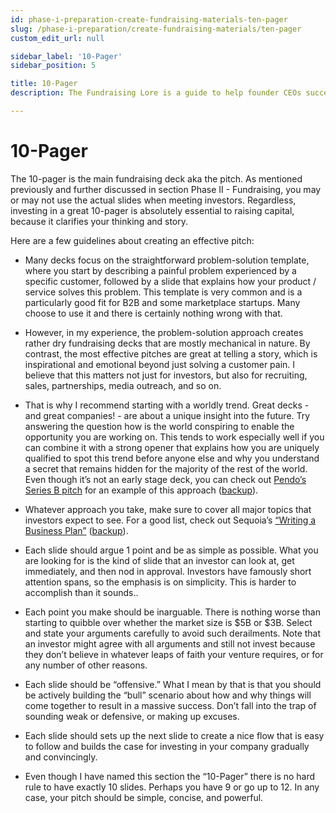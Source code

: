 ```yaml
---
id: phase-i-preparation-create-fundraising-materials-ten-pager
slug: /phase-i-preparation/create-fundraising-materials/ten-pager
custom_edit_url: null

sidebar_label: '10-Pager'
sidebar_position: 5

title: 10-Pager
description: The Fundraising Lore is a guide to help founder CEOs successfully raise early-stage VC financing from Silicon Valley investors.

---
```


# 10-Pager

The 10-pager is the main fundraising deck aka the pitch. As mentioned previously and further discussed in section Phase II - Fundraising, you may or may not use the actual slides when meeting investors. Regardless, investing in a great 10-pager is absolutely essential to raising capital, because it clarifies your thinking and story. 

Here are a few guidelines about creating an effective pitch: 

* Many decks focus on the straightforward problem-solution template, where you start by describing a painful problem experienced by a specific customer, followed by a slide that explains how your product / service solves this problem. This template is very common and is a particularly good fit for B2B and some marketplace startups. Many choose to use it and there is certainly nothing wrong with that. 

* However, in my experience, the problem-solution approach creates rather dry fundraising decks that are mostly mechanical in nature. By contrast, the most effective pitches are great at telling a story, which is inspirational and emotional beyond just solving a customer pain. I believe that this matters not just for investors, but also for recruiting, sales, partnerships, media outreach, and so on. 

* That is why I recommend starting with a worldly trend. Great decks - and great companies! - are about a unique insight into the future. Try answering the question how is the world conspiring to enable the opportunity you are working on. This tends to work especially well if you can combine it with a strong opener that explains how you are uniquely qualified to spot this trend before anyone else and why you understand a secret that remains hidden for the majority of the rest of the world. Even though it’s not an early stage deck, you can check out [Pendo’s Series B pitch](https://www.pendo.io/pendo-blog/pendos-series-b-slide-deck/) for an example of this approach ([backup](https://www.dropbox.com/s/sbmwzqhniznzc0s/Pendo-Series-B-Pitch-Presentation_watermark.pdf?dl=0)).

* Whatever approach you take, make sure to cover all major topics that investors expect to see. For a good list, check out Sequoia’s [“Writing a Business Plan”](https://www.sequoiacap.com/article/writing-a-business-plan/) ([backup](https://www.dropbox.com/s/a4qgoy5xt3as5me/Sequoia%20-%20Writing%20a%20Business%20Plan.pdf?dl=0)).

* Each slide should argue 1 point and be as simple as possible. What you are looking for is the kind of slide that an investor can look at, get immediately, and then nod in approval. Investors have famously short attention spans, so the emphasis is on simplicity. This is harder to accomplish than it sounds..

* Each point you make should be inarguable. There is nothing worse than starting to quibble over whether the market size is $5B or $3B. Select and state your arguments carefully to avoid such derailments. Note that an investor might agree with all arguments and still not invest because they don’t believe in whatever leaps of faith your venture requires, or for any number of other reasons.

* Each slide should be “offensive.” What I mean by that is that you should be actively building the “bull” scenario about how and why things will come together to result in a massive success. Don’t fall into the trap of sounding weak or defensive, or making up excuses. 

* Each slide should sets up the next slide to create a nice flow that is easy to follow and builds the case for investing in your company gradually and convincingly. 

* Even though I have named this section the “10-Pager” there is no hard rule to have exactly 10 slides. Perhaps you have 9 or go up to 12. In any case, your pitch should be simple, concise, and powerful.